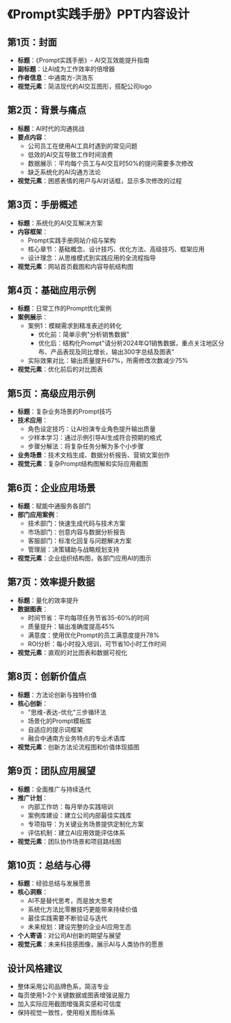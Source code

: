 # 《Prompt实践手册》PPT内容设计

## 第1页：封面
- **标题**：《Prompt实践手册》- AI交互效能提升指南
- **副标题**：让AI成为工作效率的倍增器
- **作者信息**：中通南方-洪浩东
- **视觉元素**：简洁现代的AI交互图形，搭配公司logo

## 第2页：背景与痛点
- **标题**：AI时代的沟通挑战
- **要点内容**：
  - 公司员工在使用AI工具时遇到的常见问题
  - 低效的AI交互导致工作时间浪费
  - 数据展示：平均每个员工与AI交互时50%的提问需要多次修改
  - 缺乏系统化的AI沟通方法论
- **视觉元素**：困惑表情的用户与AI对话框，显示多次修改的过程

## 第3页：手册概述
- **标题**：系统化的AI交互解决方案
- **内容框架**：
  - Prompt实践手册网站介绍与架构
  - 核心章节：基础概念、设计技巧、优化方法、高级技巧、框架应用
  - 设计理念：从思维模式到实践应用的全流程指导
- **视觉元素**：网站首页截图和内容导航结构图

## 第4页：基础应用示例
- **标题**：日常工作的Prompt优化案例
- **案例展示**：
  - 案例1：模糊需求到精准表述的转化
    * 优化前：简单示例"分析销售数据"
    * 优化后：结构化Prompt"请分析2024年Q1销售数据，重点关注地区分布、产品表现及同比增长，输出300字总结及图表"
  - 实际效果对比：输出质量提升67%，所需修改次数减少75%
- **视觉元素**：优化前后的对比图表

## 第5页：高级应用示例
- **标题**：复杂业务场景的Prompt技巧
- **技术应用**：
  - 角色设定技巧：让AI扮演专业角色提升输出质量
  - 少样本学习：通过示例引导AI生成符合预期的格式
  - 步骤分解法：将复杂任务分解为多个小步骤
- **业务场景**：技术文档生成、数据分析报告、营销文案创作
- **视觉元素**：复杂Prompt结构图解和实际应用截图

## 第6页：企业应用场景
- **标题**：赋能中通服务各部门
- **部门应用案例**：
  - 技术部门：快速生成代码与技术方案
  - 市场部门：创意内容与数据分析报告
  - 客服部门：标准化回复与问题解决方案
  - 管理层：决策辅助与战略规划支持
- **视觉元素**：企业组织结构图，各部门应用AI的图示

## 第7页：效率提升数据
- **标题**：量化的效率提升
- **数据图表**：
  - 时间节省：平均每项任务节省35-60%的时间
  - 质量提升：输出准确度提高45%
  - 满意度：使用优化Prompt的员工满意度提升78%
  - ROI分析：每小时投入培训，可节省10小时工作时间
- **视觉元素**：直观的对比图表和数据可视化

## 第8页：创新价值点
- **标题**：方法论创新与独特价值
- **核心创新**：
  - "思维-表达-优化"三步循环法
  - 场景化的Prompt模板库
  - 自适应的提示词框架
  - 融合中通南方业务特点的专业术语库
- **视觉元素**：创新方法论流程图和价值体现插图

## 第9页：团队应用展望
- **标题**：全面推广与持续迭代
- **推广计划**：
  - 内部工作坊：每月举办实践培训
  - 案例库建设：建立公司内部最佳实践库
  - 专项指导：为关键业务场景提供定制化方案
  - 评估机制：建立AI应用效能评估体系
- **视觉元素**：团队协作场景和项目路线图

## 第10页：总结与心得
- **标题**：经验总结与发展愿景
- **核心洞察**：
  - AI不是替代思考，而是放大思考
  - 系统化方法比零散技巧更能带来持续价值
  - 最佳实践需要不断验证与迭代
  - 未来规划：建设完整的企业AI应用生态
- **个人寄语**：对公司AI创新的期望与展望
- **视觉元素**：未来科技感图像，展示AI与人类协作的愿景

## 设计风格建议
- 整体采用公司品牌色系，简洁专业
- 每页使用1-2个关键数据或图表增强说服力
- 加入实际应用截图增强真实感和可信度
- 保持视觉一致性，使用相关图标体系